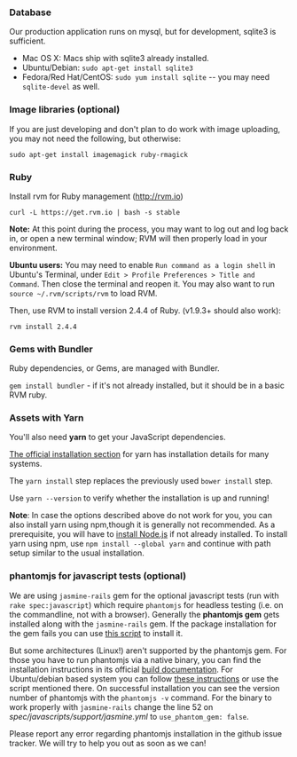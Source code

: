 ### Database

Our production application runs on mysql, but for development, sqlite3 is sufficient.

* Mac OS X: Macs ship with sqlite3 already installed.
* Ubuntu/Debian: `sudo apt-get install sqlite3`
* Fedora/Red Hat/CentOS: `sudo yum install sqlite` -- you may need `sqlite-devel` as well.


### Image libraries (optional)

If you are just developing and don't plan to do work with image uploading, you may not need the following, but otherwise:

`sudo apt-get install imagemagick ruby-rmagick`


### Ruby

Install rvm for Ruby management (http://rvm.io)

`curl -L https://get.rvm.io | bash -s stable`

**Note:** At this point during the process, you may want to log out and log back in, or open a new terminal window; RVM will then properly load in your environment.

**Ubuntu users:** You may need to enable `Run command as a login shell` in Ubuntu's Terminal, under `Edit > Profile Preferences > Title and Command`. Then close the terminal and reopen it. You may also want to run `source ~/.rvm/scripts/rvm` to load RVM.

Then, use RVM to install version 2.4.4 of Ruby. (v1.9.3+ should also work):

`rvm install 2.4.4`


### Gems with Bundler

Ruby dependencies, or Gems, are managed with Bundler. 

`gem install bundler` - if it's not already installed, but it should be in a basic RVM ruby. 


### Assets with Yarn 

You'll also need **yarn** to get your JavaScript dependencies.

[The official installation section](https://yarnpkg.com/lang/en/docs/install/#debian-stable) for yarn has installation details for many systems.

The `yarn install` step replaces the previously used `bower install` step.

Use `yarn --version` to verify whether the installation is up and running!

**Note**: In case the options described above do not work for you, you can also install yarn using npm,though it is generally not recommended. As a prerequisite, you will have to [install Node.js](https://nodejs.org/en/download/) if not already installed.
To install yarn using npm, use `npm install --global yarn` and continue with path setup similar to the usual installation.


### phantomjs for javascript tests (optional)

We are using `jasmine-rails` gem for the optional javascript tests (run with `rake spec:javascript`) which require `phantomjs` for headless testing (i.e. on the commandline, not with a browser). Generally the **phantomjs gem** gets installed along with the `jasmine-rails` gem. If the package installation for the gem fails you can use [this script](https://github.com/codeship/scripts/blob/master/packages/phantomjs.sh) to install it.

But some architectures (Linux!) aren't supported by the phantomjs gem. For those you have to run phantomjs via a native binary, you can find the installation instructions in its official [build documentation](http://phantomjs.org/build.html). For Ubuntu/debian based system you can follow [these instructions](https://gist.github.com/julionc/7476620) or use the script mentioned there. On successful installation you can see the version number of phantomjs with the `phantomjs -v` command. For the binary to work properly with `jasmine-rails` change the line 52 on _spec/javascripts/support/jasmine.yml_ to `use_phantom_gem: false`.

Please report any error regarding phantomjs installation in the github issue tracker. We will try to help you out as soon as we can!
